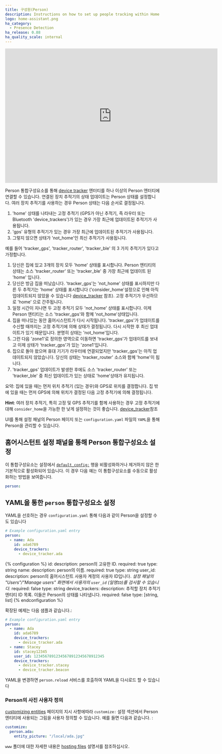 ```yaml
---
title: 구성원(Person)
description: Instructions on how to set up people tracking within Home Assistant.
logo: home-assistant.png
ha_category:
  - Presence Detection
ha_release: 0.88
ha_quality_scale: internal
---
```


<div class='videoWrapper'>
<iframe width="690" height="437" src="https://www.youtube.com/embed/A2JaMiIXW9Q" frameborder="0" allow="accelerometer; autoplay; encrypted-media; gyroscope; picture-in-picture" allowfullscreen></iframe>
</div>

Person 통합구성요소를 통해 [device tracker](/integrations/device_tracker/) 엔터티를 하나 이상의 Person 엔터티에 연결할 수 있습니다. 연결된 장치 추적기의 상태 업데이트는 Person 상태를 설정합니다. 여러 장치 추적기를 사용하는 경우 Person 상태는 다음 순서로 결정됩니다.

1. 'home' 상태를 나타내는 고정 추적기 (GPS가 아닌 추적기, 즉 라우터 또는 Bluetooth 'device_trackers')가 있는 경우 가장 최근에 업데이트된 추적기가 사용됩니다.
2. 'gps' 유형의 추적기가 있는 경우 가장 최근에 업데이트된 추적기가 사용됩니다.
3. 그렇지 않으면 상태가 'not_home'인 최신 추적기가 사용됩니다.

예를 들어 'tracker_gps', 'tracker_router', 'tracker_ble' 의 3 가지 추적기가 있다고 가정합니다.

1. 당신은 집에 있고 3개의 장치 모두 'home' 상태를 표시합니다. Person 엔티티의 상태는 소스 'tracker_router' 또는 'tracker_ble' 중 가장 최근에 업데이트 된 'home' 입니다.
2. 당신은 방금 집을 떠났습니다. 'tracker_gps'는 'not_home' 상태를 표시하지만 다른 두 추적기는 'home' 상태를 표시합니다 ('consider_home'설정으로 인해 아직 업데이트되지 않았을 수 있습니다 [device_tracker](/integrations/device_tracker/#configuring-a-device_tracker-platform) 참조). 고정 추적기가 우선하므로 'home' 으로 간주됩니다.
3. 일정 시간이 지나면 두 고정 추적기 모두 'not_home' 상태를 표시합니다. 이제 Person 엔티티는 소스 'tracker_gps'와 함께 'not_home'상태입니다.
4. 집을 떠나있는 동안 홈어시스턴트가 다시 시작됩니다. 'tracker_gps'가 업데이트를 수신할 때까지는 고정 추적기에 의해 상태가 결정됩니다. 다시 시작한 후 최신 업데이트가 있기 때문입니다. 분명히 상태는 'not_home'입니다.
5. 그런 다음 'zone1'로 정의한 영역으로 이동하면 'tracker_gps'가 업데이트를 보내고 이제 상태가 'tracker_gps'가 있는 'zone1'입니다.
6. 집으로 돌아 왔으며 휴대 기기가 라우터에 연결되었지만 'tracker_gps'는 아직 업데이트되지 않았습니다. 당신의 상태는 'tracker_router' 소스와 함께 'home'이 됩니다.
7. 'tracker_gps' 업데이트가 발생한 후에도 소스 'tracker_router' 또는 'tracker_ble' 중 최신 업데이트가 있는 상태로 'home'상태가 유지됩니다.

요약: 집에 있을 때는 먼저 위치 추적기 (있는 경우)와 GPS로 위치를 결정합니다. 집 밖에 있을 때는 먼저 GPS에 의해 위치가 결정된 다음 고정 추적기에 의해 결정됩니다.

**Hint**: 여러 장치 추적기, 특히 고정 및 GPS 추적기를 함께 사용하는 경우 고정 추적기에 대해 `consider_home`을 가능한 한 낮게 설정하는 것이 좋습니다. [device_tracker](/integrations/device_tracker/#configuring-a-device_tracker-platform)참조 

UI를 통해 설정 패널의 Person 페이지 또는 `configuration.yaml` 파일의 `YAML`을 통해 Person을 관리할 수 ​​있습니다.

## 홈어시스턴트 설정 패널을 통해 Person 통합구성요소 설정

이 통합구성요소는 설정에서 [`default_config:`](https://www.home-assistant.io/integrations/default_config/) 행을 비활성화하거나 제거하지 않은 한 기본적으로 활성화되어 있습니다. 이 경우 다음 예는 이 통합구성요소를 수동으로 활성화하는 방법을 보여줍니다.

```yaml
person:
```

## YAML을 통한 `person` 통합구성요소 설정

YAML을 선호하는 경우 `configuration.yaml` 통해 다음과 같이 Person을 설정할 수도 있습니다

```yaml
# Example configuration.yaml entry
person:
  - name: Ada
    id: ada6789
    device_trackers:
      - device_tracker.ada
```

{% configuration %}
  id:
    description: person의 고유한 ID.
    required: true
    type: string
  name:
    description: person의 이름.
    required: true
    type: string
  user_id:
    description: person의 홈어시스턴트 사용자 계정의 사용자 ID입니다. *설정 패널의 "Users"/"Manage users" 화면에서 사용자의 `user_id` (일명`ID`)를 검사할 수 있습니다.*
    required: false
    type: string
  device_trackers:
    description: 추적할 장치 추적기 엔티티 ID 목록. 이들은 Person의 상태를 나타냅니다.
    required: false
    type: [string, list]
{% endconfiguration %}

확장된 예제는 다음 샘플과 같습니다.:

```yaml
# Example configuration.yaml entry
person:
  - name: Ada
    id: ada6789
    device_trackers:
      - device_tracker.ada
  - name: Stacey
    id: stacey12345
    user_id: 12345678912345678912345678912345
    device_trackers:
      - device_tracker.stacey
      - device_tracker.beacon
```

YAML을 변경하면 `person.reload` 서비스를 호출하여 YAML을 다시로드 할 수 있습니다

### Person의 사진 사용자 정의

[customizing entities](/docs/configuration/customizing-devices#entity_picture) 페이지의 지시 사항에따라 `customize:` 설정 섹션에서 Person 엔티티에 사용되는 그림을 사용자 정의할 수 있습니다. 
예를 들면 다음과 같습니다. :

```yaml
customize:
  person.ada:
    entity_picture: "/local/ada.jpg"
```

`www` 폴더에 대한 자세한 내용은 [hosting files](/integrations/http/#hosting-files) 설명서를 참조하십시오.
